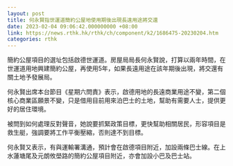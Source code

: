 ```yaml
---
layout: post
title: 何永賢指世運道簡約公屋地使用期後出現長遠用途將交還
date: 2023-02-04 09:06:42.000000000 +08:00
link: https://news.rthk.hk/rthk/ch/component/k2/1686475-20230204.htm
categories: rthk
---
```


簡約公屋項目的選址包括啟德世運道。房屋局局長何永賢說，打算以兩年時間，在世運道用地興建簡約公屋，再使用5年，如果長遠用途在該年期後出現，將交還有關土地予發展局。

何永賢出席本台節目《星期六問責》表示，啟德用地的長遠商業用途不變，第二個核心商業區願景不變，只是借用目前用來泊巴士的土地，幫助有需要人士，提供更好的居住環境。

被問到如何處理反對聲音，她說要抓緊政策目標，更快幫助相關居民，形容項目是救生艇，強調要將工作平衡壓縮，否則達不到目標。

何永賢又表示，有與運輸署溝通，預計會在啟德項目附近，加設兩條巴士線。在上水蓮塘尾及元朗攸壆路的簡約公屋項目附近，亦會加設小巴及巴士站。
